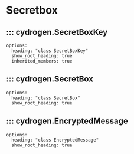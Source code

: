 # Secretbox

## ::: cydrogen.SecretBoxKey
    options:
      heading: "class SecretBoxKey"
      show_root_heading: true
      inherited_members: true

## ::: cydrogen.SecretBox
    options:
      heading: "class SecretBox"
      show_root_heading: true

## ::: cydrogen.EncryptedMessage
    options:
      heading: "class EncryptedMessage"
      show_root_heading: true
